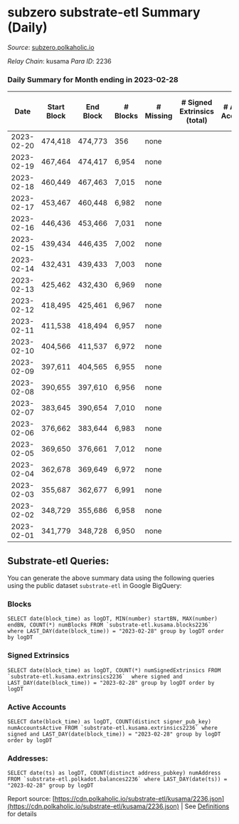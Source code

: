 # subzero substrate-etl Summary (Daily)

_Source_: [subzero.polkaholic.io](https://subzero.polkaholic.io)

*Relay Chain*: kusama
*Para ID*: 2236



### Daily Summary for Month ending in 2023-02-28


| Date | Start Block | End Block | # Blocks | # Missing | # Signed Extrinsics (total) | # Active Accounts | # Addresses with Balances | # Events | # Transfers | # XCM Transfers In | # XCM Transfers Out |
| ---- | ----------- | --------- | -------- | --------- | --------------------------- | ----------------- | ------------------------- | -------- | ----------- | ------------------ | ------------------- |
| 2023-02-20 | 474,418 | 474,773 | 356 | none  |  |  |  | 712 |   |   |   |
| 2023-02-19 | 467,464 | 474,417 | 6,954 | none  |  |  | 9 | 13,915 |   |   |   |
| 2023-02-18 | 460,449 | 467,463 | 7,015 | none  |  |  | 9 | 14,037 |   |   |   |
| 2023-02-17 | 453,467 | 460,448 | 6,982 | none  |  |  | 9 | 13,972 |   |   |   |
| 2023-02-16 | 446,436 | 453,466 | 7,031 | none  |  |  | 9 | 14,065 |   |   |   |
| 2023-02-15 | 439,434 | 446,435 | 7,002 | none  |  |  | 9 | 14,011 |   |   |   |
| 2023-02-14 | 432,431 | 439,433 | 7,003 | none  |  |  | 9 | 14,013 |   |   |   |
| 2023-02-13 | 425,462 | 432,430 | 6,969 | none  |  |  | 9 | 13,945 |   |   |   |
| 2023-02-12 | 418,495 | 425,461 | 6,967 | none  |  |  | 9 | 13,941 |   |   |   |
| 2023-02-11 | 411,538 | 418,494 | 6,957 | none  |  |  | 9 | 13,921 |   |   |   |
| 2023-02-10 | 404,566 | 411,537 | 6,972 | none  |  |  | 9 | 13,951 |   |   |   |
| 2023-02-09 | 397,611 | 404,565 | 6,955 | none  |  |  | 9 | 13,918 |   |   |   |
| 2023-02-08 | 390,655 | 397,610 | 6,956 | none  |  |  | 9 |  |   |   |   |
| 2023-02-07 | 383,645 | 390,654 | 7,010 | none  |  |  | 9 | 14,027 |   |   |   |
| 2023-02-06 | 376,662 | 383,644 | 6,983 | none  |  |  | 9 |  |   |   |   |
| 2023-02-05 | 369,650 | 376,661 | 7,012 | none  |  |  | 9 | 14,031 |   |   |   |
| 2023-02-04 | 362,678 | 369,649 | 6,972 | none  |  |  | 9 | 13,951 |   |   |   |
| 2023-02-03 | 355,687 | 362,677 | 6,991 | none  |  |  | 9 | 13,989 |   |   |   |
| 2023-02-02 | 348,729 | 355,686 | 6,958 | none  |  |  | 9 | 13,924 |   |   |   |
| 2023-02-01 | 341,779 | 348,728 | 6,950 | none  |  |  | 9 | 13,907 |   |   |   |

## Substrate-etl Queries:
You can generate the above summary data using the following queries using the public dataset `substrate-etl` in Google BigQuery:


### Blocks
```
SELECT date(block_time) as logDT, MIN(number) startBN, MAX(number) endBN, COUNT(*) numBlocks FROM `substrate-etl.kusama.blocks2236`  where LAST_DAY(date(block_time)) = "2023-02-28" group by logDT order by logDT
```


### Signed Extrinsics
```
SELECT date(block_time) as logDT, COUNT(*) numSignedExtrinsics FROM `substrate-etl.kusama.extrinsics2236`  where signed and LAST_DAY(date(block_time)) = "2023-02-28" group by logDT order by logDT
```


### Active Accounts
```
SELECT date(block_time) as logDT, COUNT(distinct signer_pub_key) numAccountsActive FROM `substrate-etl.kusama.extrinsics2236` where signed and LAST_DAY(date(block_time)) = "2023-02-28" group by logDT order by logDT
```


### Addresses:
```
SELECT date(ts) as logDT, COUNT(distinct address_pubkey) numAddress FROM `substrate-etl.polkadot.balances2236` where LAST_DAY(date(ts)) = "2023-02-28" group by logDT
```



Report source: [https://cdn.polkaholic.io/substrate-etl/kusama/2236.json](https://cdn.polkaholic.io/substrate-etl/kusama/2236.json) | See [Definitions](/DEFINITIONS.md) for details
